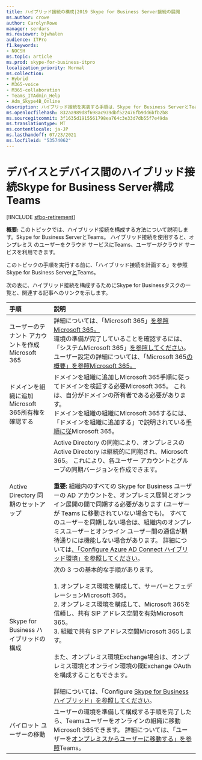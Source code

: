 ```yaml
---
title: ハイブリッド接続の構成|2019 Skype for Business Server接続の展開
ms.author: crowe
author: CarolynRowe
manager: serdars
ms.reviewer: bjwhalen
audience: ITPro
f1.keywords:
- NOCSH
ms.topic: article
ms.prod: skype-for-business-itpro
localization_priority: Normal
ms.collection:
- Hybrid
- M365-voice
- M365-collaboration
- Teams_ITAdmin_Help
- Adm_Skype4B_Online
description: ハイブリッド接続を実装する手順は、Skype for Business ServerとTeams。
ms.openlocfilehash: 832aa989d8f698ac939dbf522476fb9dd6bfb2b8
ms.sourcegitcommit: 3f1635d1915561798ea764c3e33d7db55f7e49da
ms.translationtype: MT
ms.contentlocale: ja-JP
ms.lasthandoff: 07/23/2021
ms.locfileid: "53574062"
---
```

# <a name="configure-hybrid-connectivity-between-skype-for-business-server-and-teams"></a>デバイスとデバイス間のハイブリッド接続Skype for Business Server構成Teams

[!INCLUDE [sfbo-retirement](../../Hub/includes/sfbo-retirement.md)]

**概要:** このトピックでは、ハイブリッド接続を構成する方法について説明します。Skype for Business ServerとTeams。  ハイブリッド接続を使用すると、オンプレミス のユーザーをクラウド サービスにTeams、ユーザーがクラウド サービスを利用できます。
  
このトピックの手順を実行する前に、「ハイブリッド接続を計画する」を参照Skype for Business Server[と](plan-hybrid-connectivity.md)Teams。
  
次の表に、ハイブリッド接続を構成するためにSkype for Businessタスクの一覧と、関連する記事へのリンクを示します。
  
|手順|説明|
|:-----|:-----|
|ユーザーのテナント アカウントを作成Microsoft 365   <br/> |詳細については、「Microsoft 365」[を参照Microsoft 365。](https://go.microsoft.com/fwlink/p/?LinkId=254980)  <br/> 環境の準備が完了していることを確認するには、「システムMicrosoft 365」[を参照してください](https://products.office.com/office-system-requirements)。  <br/> ユーザー設定の詳細については、「Microsoft 365[の概要」を参照Microsoft 365。](https://go.microsoft.com/fwlink/p/?LinkId=254982)  <br/> |
|ドメインを組織に追加Microsoft 365所有権を確認する  <br/> | ドメインを組織に追加しMicrosoft 365手順に従ってドメインを検証する必要Microsoft 365。 これは、自分がドメインの所有者である必要があります。 <br/> ドメインを組織の組織にMicrosoft 365するには、「ドメインを組織に追加する」で説明されている[手順に従](https://support.office.com/article/add-a-domain-to-office-365-6383f56d-3d09-4dcb-9b41-b5f5a5efd611?ui=en-US&rs=en-US&ad=US)Microsoft 365。  <br/> |
|Active Directory 同期のセットアップ  <br/> |Active Directory の同期により、オンプレミスの Active Directory は継続的に同期され、Microsoft 365。 これにより、各ユーザー アカウントとグループの同期バージョンを作成できます。  <br/> <br> **重要:** 組織内のすべての Skype for Business ユーザーの AD アカウントを、オンプレミス展開とオンライン展開の間で同期する必要があります (ユーザーが Teams に移動されていない場合でも)。 すべてのユーザーを同期しない場合は、組織内のオンプレミスユーザーとオンライン ユーザー間の通信が期待通りには機能しない場合があります。 詳細については[、「Configure Azure AD Connect ハイブリッド環境」を参照してください](configure-azure-ad-connect.md)。         |
| Skype for Business ハイブリッドの構成 | 次の 3 つの基本的な手順があります。 <br><br> 1. オンプレミス環境を構成して、サーバーとフェデレーションMicrosoft 365。 <br> 2. オンプレミス環境を構成して、Microsoft 365を信頼し、共有 SIP アドレス空間を有効Microsoft 365。<br> 3. 組織で共有 SIP アドレス空間Microsoft 365します。 <br><br> また、オンプレミス環境Exchange場合は、オンプレミス環境とオンライン環境の間Exchange OAuth を構成することもできます。 <br> <br>詳細については、「Configure [Skype for Business ハイブリッド」を参照してください](configure-federation-with-skype-for-business-online.md)。
|パイロット ユーザーの移動  <br/> |ユーザーの環境を準備して構成する手順を完了したら、Teamsユーザーをオンラインの組織に移動Microsoft 365できます。 詳細については、「ユーザーを[オンプレミスからユーザーに移動する」を参照](move-users-from-on-premises-to-Teams.md)Teams。  <br/> |
